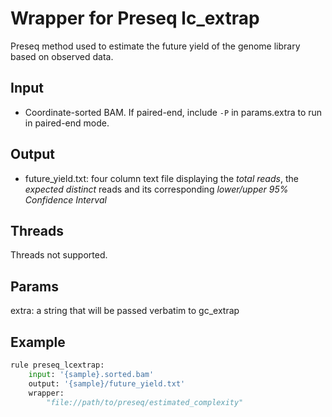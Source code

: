 # Wrapper for Preseq lc_extrap

Preseq method used to estimate the future yield of the genome library based on observed data.

## Input
* Coordinate-sorted BAM. If paired-end, include `-P` in params.extra to run in
paired-end mode.
## Output

* future_yield.txt: four column text file displaying the *total reads*, the
  *expected distinct* reads and its corresponding *lower/upper 95% Confidence
  Interval*

## Threads
Threads not supported.

## Params
extra: a string that will be passed verbatim to gc_extrap

## Example
```python
rule preseq_lcextrap:
    input: '{sample}.sorted.bam'
    output: '{sample}/future_yield.txt'
    wrapper:
        "file://path/to/preseq/estimated_complexity"
```

